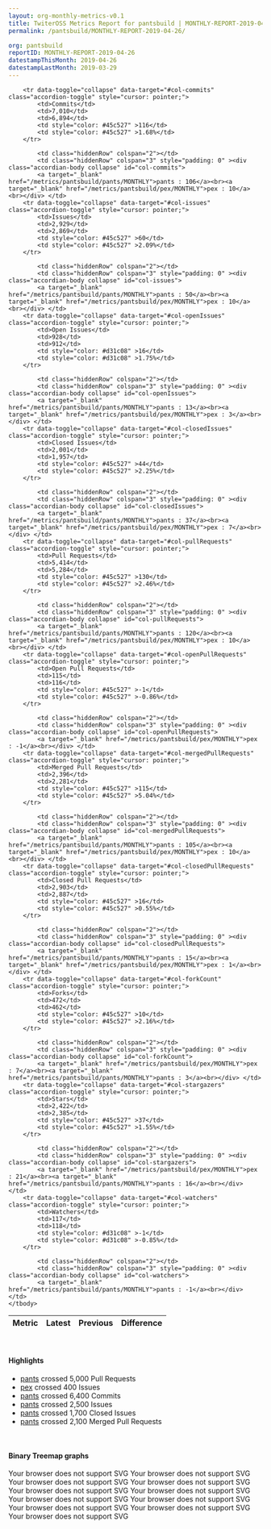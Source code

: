 ```yaml
---
layout: org-monthly-metrics-v0.1
title: TwiterOSS Metrics Report for pantsbuild | MONTHLY-REPORT-2019-04-26
permalink: /pantsbuild/MONTHLY-REPORT-2019-04-26/

org: pantsbuild
reportID: MONTHLY-REPORT-2019-04-26
datestampThisMonth: 2019-04-26
datestampLastMonth: 2019-03-29
---
```



<table class="table table-condensed" style="border-collapse:collapse;">
    <thead>
    <tr>
        <th>Metric</th>
        <th>Latest</th>
        <th>Previous</th>
        <th colspan="2" style="text-align: center;">Difference</th>
    </tr>
    </thead>
    <tbody>

        <tr data-toggle="collapse" data-target="#col-commits" class="accordion-toggle" style="cursor: pointer;">
            <td>Commits</td>
            <td>7,010</td>
            <td>6,894</td>
            <td style="color: #45c527" >116</td>
            <td style="color: #45c527" >1.68%</td>
        </tr>
        
            <td class="hiddenRow" colspan="2"></td>
            <td class="hiddenRow" colspan="3" style="padding: 0" ><div class="accordian-body collapse" id="col-commits">
            <a target="_blank" href="/metrics/pantsbuild/pants/MONTHLY">pants : 106</a><br><a target="_blank" href="/metrics/pantsbuild/pex/MONTHLY">pex : 10</a><br></div> </td>
        <tr data-toggle="collapse" data-target="#col-issues" class="accordion-toggle" style="cursor: pointer;">
            <td>Issues</td>
            <td>2,929</td>
            <td>2,869</td>
            <td style="color: #45c527" >60</td>
            <td style="color: #45c527" >2.09%</td>
        </tr>
        
            <td class="hiddenRow" colspan="2"></td>
            <td class="hiddenRow" colspan="3" style="padding: 0" ><div class="accordian-body collapse" id="col-issues">
            <a target="_blank" href="/metrics/pantsbuild/pants/MONTHLY">pants : 50</a><br><a target="_blank" href="/metrics/pantsbuild/pex/MONTHLY">pex : 10</a><br></div> </td>
        <tr data-toggle="collapse" data-target="#col-openIssues" class="accordion-toggle" style="cursor: pointer;">
            <td>Open Issues</td>
            <td>928</td>
            <td>912</td>
            <td style="color: #d31c08" >16</td>
            <td style="color: #d31c08" >1.75%</td>
        </tr>
        
            <td class="hiddenRow" colspan="2"></td>
            <td class="hiddenRow" colspan="3" style="padding: 0" ><div class="accordian-body collapse" id="col-openIssues">
            <a target="_blank" href="/metrics/pantsbuild/pants/MONTHLY">pants : 13</a><br><a target="_blank" href="/metrics/pantsbuild/pex/MONTHLY">pex : 3</a><br></div> </td>
        <tr data-toggle="collapse" data-target="#col-closedIssues" class="accordion-toggle" style="cursor: pointer;">
            <td>Closed Issues</td>
            <td>2,001</td>
            <td>1,957</td>
            <td style="color: #45c527" >44</td>
            <td style="color: #45c527" >2.25%</td>
        </tr>
        
            <td class="hiddenRow" colspan="2"></td>
            <td class="hiddenRow" colspan="3" style="padding: 0" ><div class="accordian-body collapse" id="col-closedIssues">
            <a target="_blank" href="/metrics/pantsbuild/pants/MONTHLY">pants : 37</a><br><a target="_blank" href="/metrics/pantsbuild/pex/MONTHLY">pex : 7</a><br></div> </td>
        <tr data-toggle="collapse" data-target="#col-pullRequests" class="accordion-toggle" style="cursor: pointer;">
            <td>Pull Requests</td>
            <td>5,414</td>
            <td>5,284</td>
            <td style="color: #45c527" >130</td>
            <td style="color: #45c527" >2.46%</td>
        </tr>
        
            <td class="hiddenRow" colspan="2"></td>
            <td class="hiddenRow" colspan="3" style="padding: 0" ><div class="accordian-body collapse" id="col-pullRequests">
            <a target="_blank" href="/metrics/pantsbuild/pants/MONTHLY">pants : 120</a><br><a target="_blank" href="/metrics/pantsbuild/pex/MONTHLY">pex : 10</a><br></div> </td>
        <tr data-toggle="collapse" data-target="#col-openPullRequests" class="accordion-toggle" style="cursor: pointer;">
            <td>Open Pull Requests</td>
            <td>115</td>
            <td>116</td>
            <td style="color: #45c527" >-1</td>
            <td style="color: #45c527" >-0.86%</td>
        </tr>
        
            <td class="hiddenRow" colspan="2"></td>
            <td class="hiddenRow" colspan="3" style="padding: 0" ><div class="accordian-body collapse" id="col-openPullRequests">
            <a target="_blank" href="/metrics/pantsbuild/pex/MONTHLY">pex : -1</a><br></div> </td>
        <tr data-toggle="collapse" data-target="#col-mergedPullRequests" class="accordion-toggle" style="cursor: pointer;">
            <td>Merged Pull Requests</td>
            <td>2,396</td>
            <td>2,281</td>
            <td style="color: #45c527" >115</td>
            <td style="color: #45c527" >5.04%</td>
        </tr>
        
            <td class="hiddenRow" colspan="2"></td>
            <td class="hiddenRow" colspan="3" style="padding: 0" ><div class="accordian-body collapse" id="col-mergedPullRequests">
            <a target="_blank" href="/metrics/pantsbuild/pants/MONTHLY">pants : 105</a><br><a target="_blank" href="/metrics/pantsbuild/pex/MONTHLY">pex : 10</a><br></div> </td>
        <tr data-toggle="collapse" data-target="#col-closedPullRequests" class="accordion-toggle" style="cursor: pointer;">
            <td>Closed Pull Requests</td>
            <td>2,903</td>
            <td>2,887</td>
            <td style="color: #45c527" >16</td>
            <td style="color: #45c527" >0.55%</td>
        </tr>
        
            <td class="hiddenRow" colspan="2"></td>
            <td class="hiddenRow" colspan="3" style="padding: 0" ><div class="accordian-body collapse" id="col-closedPullRequests">
            <a target="_blank" href="/metrics/pantsbuild/pants/MONTHLY">pants : 15</a><br><a target="_blank" href="/metrics/pantsbuild/pex/MONTHLY">pex : 1</a><br></div> </td>
        <tr data-toggle="collapse" data-target="#col-forkCount" class="accordion-toggle" style="cursor: pointer;">
            <td>Forks</td>
            <td>472</td>
            <td>462</td>
            <td style="color: #45c527" >10</td>
            <td style="color: #45c527" >2.16%</td>
        </tr>
        
            <td class="hiddenRow" colspan="2"></td>
            <td class="hiddenRow" colspan="3" style="padding: 0" ><div class="accordian-body collapse" id="col-forkCount">
            <a target="_blank" href="/metrics/pantsbuild/pex/MONTHLY">pex : 7</a><br><a target="_blank" href="/metrics/pantsbuild/pants/MONTHLY">pants : 3</a><br></div> </td>
        <tr data-toggle="collapse" data-target="#col-stargazers" class="accordion-toggle" style="cursor: pointer;">
            <td>Stars</td>
            <td>2,422</td>
            <td>2,385</td>
            <td style="color: #45c527" >37</td>
            <td style="color: #45c527" >1.55%</td>
        </tr>
        
            <td class="hiddenRow" colspan="2"></td>
            <td class="hiddenRow" colspan="3" style="padding: 0" ><div class="accordian-body collapse" id="col-stargazers">
            <a target="_blank" href="/metrics/pantsbuild/pex/MONTHLY">pex : 21</a><br><a target="_blank" href="/metrics/pantsbuild/pants/MONTHLY">pants : 16</a><br></div> </td>
        <tr data-toggle="collapse" data-target="#col-watchers" class="accordion-toggle" style="cursor: pointer;">
            <td>Watchers</td>
            <td>117</td>
            <td>118</td>
            <td style="color: #d31c08" >-1</td>
            <td style="color: #d31c08" >-0.85%</td>
        </tr>
        
            <td class="hiddenRow" colspan="2"></td>
            <td class="hiddenRow" colspan="3" style="padding: 0" ><div class="accordian-body collapse" id="col-watchers">
            <a target="_blank" href="/metrics/pantsbuild/pants/MONTHLY">pants : -1</a><br></div> </td>
    </tbody>
</table>
<br>
<h4>Highlights</h4>
<ul>
	<li><a href="/metrics/pantsbuild/pants/MONTHLY">pants</a> crossed 5,000 Pull Requests</li>
	<li><a href="/metrics/pantsbuild/pex/MONTHLY">pex</a> crossed 400 Issues</li>
	<li><a href="/metrics/pantsbuild/pants/MONTHLY">pants</a> crossed 6,400 Commits</li>
	<li><a href="/metrics/pantsbuild/pants/MONTHLY">pants</a> crossed 2,500 Issues</li>
	<li><a href="/metrics/pantsbuild/pants/MONTHLY">pants</a> crossed 1,700 Closed Issues</li>
	<li><a href="/metrics/pantsbuild/pants/MONTHLY">pants</a> crossed 2,100 Merged Pull Requests</li>
</ul>
<div class="graph-container">
<br>
<h4>Binary Treemap graphs</h4>
<div class="row">
	<object class="cell" type="image/svg+xml" data="/metrics/graphs/pantsbuild/treemap_monthly_closedPullRequests.svg">
		Your browser does not support SVG
	</object>
	<object class="cell" type="image/svg+xml" data="/metrics/graphs/pantsbuild/treemap_monthly_mergedPullRequests.svg">
		Your browser does not support SVG
	</object>
	<object class="cell" type="image/svg+xml" data="/metrics/graphs/pantsbuild/treemap_monthly_openPullRequests.svg">
		Your browser does not support SVG
	</object>
	<object class="cell" type="image/svg+xml" data="/metrics/graphs/pantsbuild/treemap_monthly_watchers.svg">
		Your browser does not support SVG
	</object>
	<object class="cell" type="image/svg+xml" data="/metrics/graphs/pantsbuild/treemap_monthly_stargazers.svg">
		Your browser does not support SVG
	</object>
	<object class="cell" type="image/svg+xml" data="/metrics/graphs/pantsbuild/treemap_monthly_issues.svg">
		Your browser does not support SVG
	</object>
	<object class="cell" type="image/svg+xml" data="/metrics/graphs/pantsbuild/treemap_monthly_commits.svg">
		Your browser does not support SVG
	</object>
	<object class="cell" type="image/svg+xml" data="/metrics/graphs/pantsbuild/treemap_monthly_closedIssues.svg">
		Your browser does not support SVG
	</object>
	<object class="cell" type="image/svg+xml" data="/metrics/graphs/pantsbuild/treemap_monthly_pullRequests.svg">
		Your browser does not support SVG
	</object>
	<object class="cell" type="image/svg+xml" data="/metrics/graphs/pantsbuild/treemap_monthly_forkCount.svg">
		Your browser does not support SVG
	</object>
	<object class="cell" type="image/svg+xml" data="/metrics/graphs/pantsbuild/treemap_monthly_openIssues.svg">
		Your browser does not support SVG
	</object>
</div>
</div>
